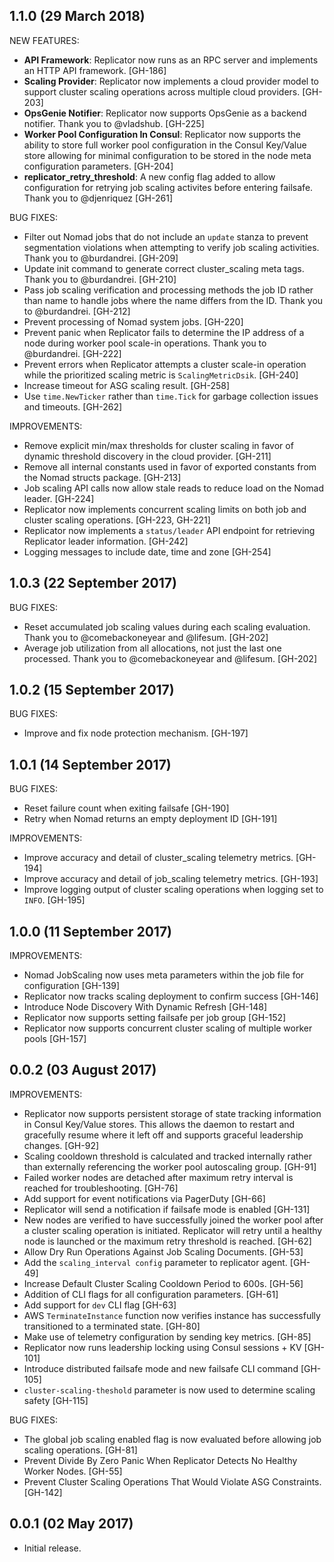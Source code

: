 ## 1.1.0 (29 March 2018)

NEW FEATURES:

* **API Framework**: Replicator now runs as an RPC server and implements an HTTP API framework. [GH-186]
* **Scaling Provider**: Replicator now implements a cloud provider model to support cluster scaling operations across multiple cloud providers. [GH-203]
* **OpsGenie Notifier**: Replicator now supports OpsGenie as a backend notifier. Thank you to @vladshub. [GH-225]
* **Worker Pool Configuration In Consul**: Replicator now supports the ability to store full worker pool configuration in the Consul Key/Value store allowing for minimal configuration to be stored in the node meta configuration parameters. [GH-204]
* **replicator_retry_threshold**: A new config flag added to allow configuration for retrying job scaling activites before entering failsafe. Thank you to @djenriquez [GH-261] 

BUG FIXES:

* Filter out Nomad jobs that do not include an `update` stanza to prevent segmentation violations when attempting to verify job scaling activities. Thank you to @burdandrei. [GH-209]
* Update init command to generate correct cluster_scaling meta tags. Thank you to @burdandrei. [GH-210]
* Pass job scaling verification and processing methods the job ID rather than name to handle jobs where the name differs from the ID. Thank you to @burdandrei. [GH-212]
* Prevent processing of Nomad system jobs. [GH-220]
* Prevent panic when Replicator fails to determine the IP address of a node during worker pool scale-in operations. Thank you to @burdandrei. [GH-222]
* Prevent errors when Replicator attempts a cluster scale-in operation while the prioritized scaling metric is `ScalingMetricDsik`. [GH-240]
* Increase timeout for ASG scaling result. [GH-258]
* Use `time.NewTicker` rather than `time.Tick` for garbage collection issues and timeouts. [GH-262]

IMPROVEMENTS:

* Remove explicit min/max thresholds for cluster scaling in favor of dynamic threshold discovery in the cloud provider. [GH-211]
* Remove all internal constants used in favor of exported constants from the Nomad structs package. [GH-213]
* Job scaling API calls now allow stale reads to reduce load on the Nomad leader. [GH-224]
* Replicator now implements concurrent scaling limits on both job and cluster scaling operations. [GH-223, GH-221]
* Replicator now implements a `status/leader` API endpoint for retrieving Replicator leader information. [GH-242]
* Logging messages to include date, time and zone [GH-254]

## 1.0.3 (22 September 2017)

BUG FIXES:

* Reset accumulated job scaling values during each scaling evaluation. Thank you to @comebackoneyear and @lifesum. [GH-202]
* Average job utilization from all allocations, not just the last one processed. Thank you to @comebackoneyear and @lifesum. [GH-202]

## 1.0.2 (15 September 2017)

BUG FIXES:

* Improve and fix node protection mechanism. [GH-197]

## 1.0.1 (14 September 2017)

BUG FIXES:

* Reset failure count when exiting failsafe [GH-190]
* Retry when Nomad returns an empty deployment ID [GH-191]

IMPROVEMENTS:

* Improve accuracy and detail of cluster_scaling telemetry metrics. [GH-194]
* Improve accuracy and detail of job_scaling telemetry metrics. [GH-193]
* Improve logging output of cluster scaling operations when logging set to `INFO`. [GH-195]

## 1.0.0 (11 September 2017)

IMPROVEMENTS:

* Nomad JobScaling now uses meta parameters within the job file for configuration [GH-139]
* Replicator now tracks scaling deployment to confirm success [GH-146]
* Introduce Node Discovery With Dynamic Refresh [GH-148]
* Replicator now supports setting failsafe per job group [GH-152]
* Replicator now supports concurrent cluster scaling of multiple worker pools [GH-157]

## 0.0.2 (03 August 2017)

IMPROVEMENTS:

* Replicator now supports persistent storage of state tracking information in
Consul Key/Value stores. This allows the daemon to restart and gracefully
resume where it left off and supports graceful leadership changes. [GH-92]
* Scaling cooldown threshold is calculated and tracked internally rather than
externally referencing the worker pool autoscaling group. [GH-91]
* Failed worker nodes are detached after maximum retry interval is reached for
troubleshooting. [GH-76]
* Add support for event notifications via PagerDuty [GH-66]
* Replicator will send a notification if failsafe mode is enabled [GH-131]
* New nodes are verified to have successfully joined the worker pool after a
cluster scaling operation is initiated. Replicator will retry until a healthy
node is launched or the maximum retry threshold is reached. [GH-62]
* Allow Dry Run Operations Against Job Scaling Documents. [GH-53]
* Add the `scaling_interval config` parameter to replicator agent. [GH-49]
* Increase Default Cluster Scaling Cooldown Period to 600s. [GH-56]
* Addition of CLI flags for all configuration parameters. [GH-61]
* Add support for `dev` CLI flag [GH-63]
* AWS `TerminateInstance` function now verifies instance has successfully
transitioned to a terminated state. [GH-80]
* Make use of telemetry configuration by sending key metrics. [GH-85]
* Replicator now runs leadership locking using Consul sessions +  KV [GH-101]
* Introduce distributed failsafe mode and new failsafe CLI command [GH-105]
* `cluster-scaling-theshold` parameter is now used to determine scaling safety [GH-115]

BUG FIXES:

* The global job scaling enabled flag is now evaluated before allowing job
scaling operations. [GH-81]
* Prevent Divide By Zero Panic When Replicator Detects No Healthy Worker
Nodes. [GH-55]
* Prevent Cluster Scaling Operations That Would Violate ASG Constraints.
[GH-142]

## 0.0.1 (02 May 2017)

- Initial release.
